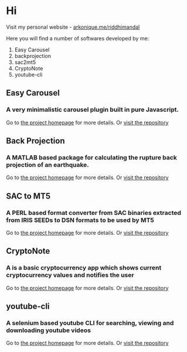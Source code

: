 # Hi

Visit my personal website - [arkonique.me/riddhimandal](https://arkonique.github.io/riddhimandal)

Here you will find a number of softwares developed by me:

1. Easy Carousel
2. backprojection
3. sac2mt5
4. CryptoNote
5. youtube-cli


## Easy Carousel
### A very minimalistic carousel plugin built in pure Javascript.
Go to [the project homepage](https://arkonique.github.io/ez-carousel) for more details.
Or [visit the repository](https://github.com/arkonique/arkonique.github.io/tree/master/ez-carousel)

## Back Projection
### A MATLAB based package for calculating the rupture back projection of an earthquake.
Go to [the project homepage](https://arkonique.github.io/backprojection) for more details.
Or [visit the repository](https://github.com/arkonique/backprojection)

## SAC to MT5
### A PERL based format converter from SAC binaries extracted from IRIS SEEDs to DSN formats to be used by MT5
Go to [the project homepage](https://arkonique.github.io/sac2mt5) for more details.
Or [visit the repository](https://github.com/arkonique/sac2mt5)

## CryptoNote
### A is a basic cryptocurrency app which shows current cryptocurrency values and notifies the user
Go to [the project homepage](https://arkonique.github.io/CryptoNote) for more details.
Or [visit the repository](https://github.com/arkonique/CryptoNote)

## youtube-cli
### A selenium based youtube CLI for searching, viewing and downloading youtube videos
Go to [the project homepage](https://arkonique.github.io/youtube-cli) for more details.
Or [visit the repository](https://github.com/arkonique/youtube-cli)
